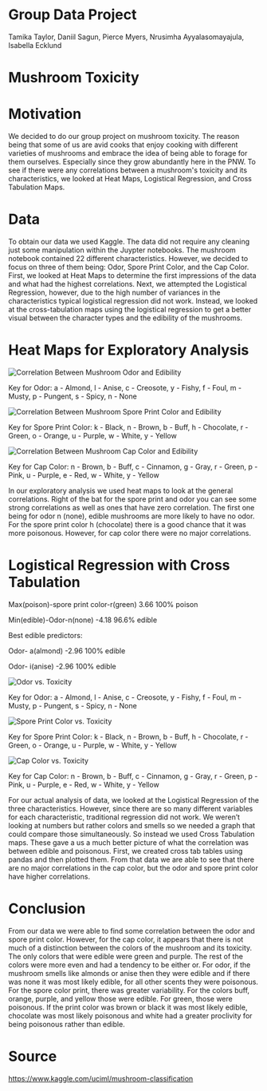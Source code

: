 # Group Data Project 

Tamika Taylor,
Daniil Sagun,
Pierce Myers,
Nrusimha Ayyalasomayajula,
Isabella Ecklund

# Mushroom Toxicity

# Motivation
We decided to do our group project on mushroom toxicity. The reason being that some of us are avid cooks that enjoy cooking with different varieties of mushrooms and embrace the idea of being able to forage for them ourselves. Especially since they grow abundantly here in the PNW. To see if there were any correlations between a mushroom's toxicity and its characteristics, we looked at Heat Maps, Logistical Regression, and Cross Tabulation Maps. 

# Data
To obtain our data we used Kaggle. The data did not require any cleaning just some manipulation within the Juypter notebooks. The mushroom notebook contained 22 different characteristics. However, we decided to focus on three of them being: Odor, Spore Print Color, and the Cap Color. First, we looked at Heat Maps to determine the first impressions of the data and what had the highest correlations. Next, we attempted the Logistical Regression, however, due to the high number of variances in the characteristics typical logistical regression did not work. Instead, we looked at the cross-tabulation maps using the logistical regression to get a better visual between the character types and the edibility of the mushrooms.

# Heat Maps for Exploratory Analysis

![Correlation Between Mushroom Odor and Edibility](https://github.com/tamikataylor/Group-Data-Project/blob/main/HM%20Odor.png)

Key for Odor:
a - Almond,
l - Anise,
c - Creosote,
y - Fishy,
f - Foul,
m - Musty,
p - Pungent,
s - Spicy,
n - None

![Correlation Between Mushroom Spore Print Color and Edibility](https://github.com/tamikataylor/Group-Data-Project/blob/main/HM%20SPC.png)

Key for Spore Print Color:
k - Black,
n - Brown,
b - Buff,
h - Chocolate,
r - Green,
o - Orange, 
u - Purple,
w - White,
y - Yellow

![Correlation Between Mushroom Cap Color and Edibility](https://github.com/tamikataylor/Group-Data-Project/blob/main/HM%20CP.png)

Key for Cap Color: 
n - Brown,
b - Buff,
c - Cinnamon,
g - Gray,
r - Green,
p - Pink,
u - Purple,
e - Red,
w - White,
y - Yellow

In our exploratory analysis we used heat maps to look at the general correlations. Right of the bat for the spore print and odor you can see some strong correlations as well as ones that have zero correlation. The first one being for odor n (none), edible mushrooms are more likely to have no odor. For the spore print color h (chocolate) there is a good chance that it was more poisonous. However, for cap color there were no major correlations. 

# Logistical Regression with Cross Tabulation

Max(poison)-spore print color-r(green) 3.66 100% poison

Min(edible)-Odor-n(none) -4.18 96.6% edible

Best edible predictors:

Odor- a(almond) -2.96 100% edible

Odor- i(anise) -2.96 100% edible

![Odor vs. Toxicity](https://github.com/tamikataylor/Group-Data-Project/blob/main/CT%20Odor.png)

Key for Odor:
a - Almond,
l - Anise,
c - Creosote,
y - Fishy,
f - Foul,
m - Musty,
p - Pungent,
s - Spicy,
n - None

![Spore Print Color vs. Toxicity](https://github.com/tamikataylor/Group-Data-Project/blob/main/CT%20SPC.png)

Key for Spore Print Color:
k - Black,
n - Brown,
b - Buff,
h - Chocolate,
r - Green,
o - Orange, 
u - Purple,
w - White,
y - Yellow

![Cap Color vs. Toxicity](https://github.com/tamikataylor/Group-Data-Project/blob/main/CT%20CC.png)

Key for Cap Color: 
n - Brown,
b - Buff,
c - Cinnamon,
g - Gray,
r - Green,
p - Pink,
u - Purple,
e - Red,
w - White,
y - Yellow

For our actual analysis of data, we looked at the Logistical Regression of the three characteristics. However, since there are so many different variables for each characteristic, traditional regression did not work. We weren’t looking at numbers but rather colors and smells so we needed a graph that could compare those simultaneously. So instead we used Cross Tabulation maps. These gave a us a much better picture of what the correlation was between edible and poisonous. First, we created cross tab tables using pandas and then plotted them. From that data we are able to see that there are no major correlations in the cap color, but the odor and spore print color have higher correlations. 

# Conclusion

From our data we were able to find some correlation between the odor and spore print color. However, for the cap color, it appears that there is not much of a distinction between the colors of the mushroom and its toxicity. The only colors that were edible were green and purple. The rest of the colors were more even and had a tendency to be either or. For odor, if the mushroom smells like almonds or anise then they were edible and if there was none it was most likely edible, for all other scents they were poisonous. For the spore color print, there was greater variability. For the colors buff, orange, purple, and yellow those were edible. For green, those were poisonous. If the print color was brown or black it was most likely edible, chocolate was most likely poisonous and white had a greater proclivity for being poisonous rather than edible. 

# Source 
https://www.kaggle.com/uciml/mushroom-classification
